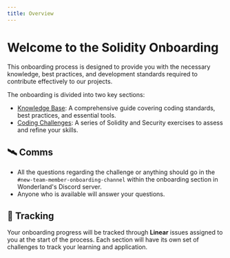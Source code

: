 ```yaml
---
title: Overview
---
```


# **Welcome to the Solidity Onboarding**

This onboarding process is designed to provide you with the necessary knowledge, best practices, and development standards required to contribute effectively to our projects.

The onboarding is divided into two key sections:

- [Knowledge Base](/docs/development/solidity/onboarding/knowledge-base): A comprehensive guide covering coding standards, best practices, and essential tools.
-  [Coding Challenges](/docs/development/solidity/onboarding/challenges/overview): A series of Solidity and Security exercises to assess and refine your skills.

## 🛰️ Comms

- All the questions regarding the challenge or anything should go in the `#new-team-member-onboarding-channel` within the onboarding section in Wonderland's Discord server.
- Anyone who is available will answer your questions.

## 📎 Tracking

Your onboarding progress will be tracked through **Linear** issues assigned to you at the start of the process. Each section will have its own set of challenges to track your learning and application.